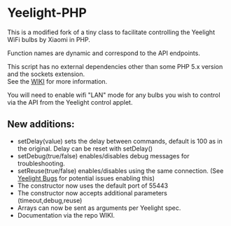 <h1>Yeelight-PHP</h1>

This is a modified fork of a tiny class to facilitate controlling the Yeelight WiFi bulbs by Xiaomi in PHP.<p>
Function names are dynamic and correspond to the API endpoints.<p>
This script has no external dependencies other than some PHP 5.x version and the sockets extension.<br/>
See the <a href="http://gitea.sgc.logh.net:3000/LeeThompson/Yeelight-PHP/wiki">WIKI</a> for more information.
  
You will need to enable wifi "LAN" mode for any bulbs you wish to control via the API from the Yeelight control applet.

<h2>New additions:</h2>

<ul>
<li>setDelay(value) sets the delay between commands, default is 100 as in the original.   Delay can be reset with setDelay()
<li>setDebug(true/false) enables/disables debug messages for troubleshooting.
<li>setReuse(true/false) enables/disables using the same connection.  (See <a href="http://gitea.sgc.logh.net:3000/LeeThompson/Yeelight-PHP/wiki/Yeelight-Bugs">Yeelight Bugs</a> for potential issues enabling this)
<li>The constructor now uses the default port of 55443
<li>The constructor now accepts additional parameters (timeout,debug,reuse)
<li>Arrays can now be sent as arguments per Yeelight spec.
<li>Documentation via the repo WIKI.
</ul>
